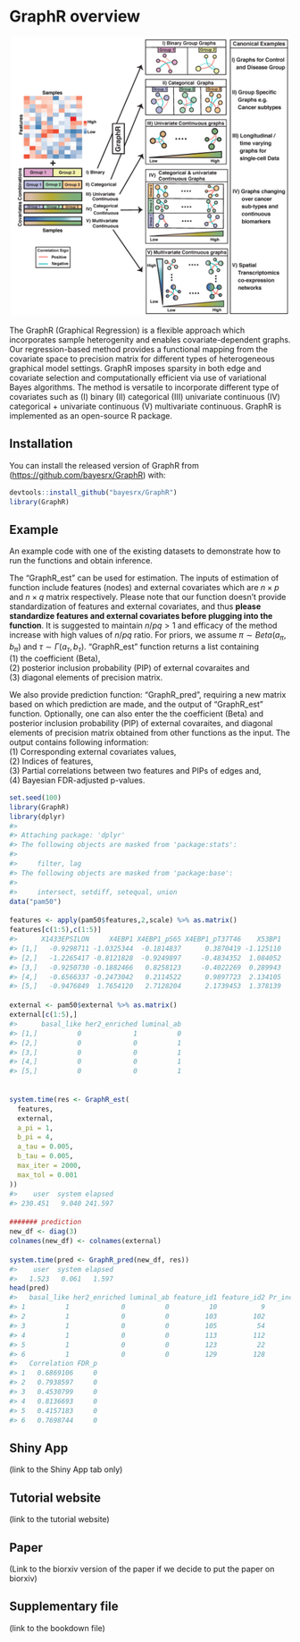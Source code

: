 
<!-- README.md is generated from README.Rmd. Please edit that file -->

# GraphR overview

<center>
<img src="GraphR_Method_plot_final.png" width="500" height="500" >
</center>

The GraphR (Graphical Regression) is a flexible approach which
incorporates sample heterogenity and enables covariate-dependent graphs.
Our regression-based method provides a functional mapping from the
covariate space to precision matrix for different types of heterogeneous
graphical model settings. GraphR imposes sparsity in both edge and
covariate selection and computationally efficient via use of variational
Bayes algorithms. The method is versatile to incorporate different type
of covariates such as (I) binary (II) categorical (III) univariate
continuous (IV) categorical + univariate continuous (V) multivariate
continuous. GraphR is implemented as an open-source R package.

## Installation

You can install the released version of GraphR from
(<https://github.com/bayesrx/GraphR>) with:

``` r
devtools::install_github("bayesrx/GraphR")
library(GraphR)
```

## Example

An example code with one of the existing datasets to demonstrate how to
run the functions and obtain inference.

The “GraphR\_est” can be used for estimation. The inputs of estimation
of function include features (nodes) and external covariates which are
$n \times p$ and $n \times q$ matrix respectively. Please note that our
function doesn’t provide standardization of features and external
covariates, and thus **please standardize features and external
covariates before plugging into the function**. It is suggested to
maintain $n/pq >1$ and efficacy of the method increase with high values
of $n/pq$ ratio. For priors, we assume $\pi \sim Beta(a_\pi, b_\pi)$ and
$\tau \sim \Gamma(a_\tau, b_\tau)$. “GraphR\_est” function returns a
list containing <br> (1) the coefficient (Beta), <br> (2) posterior
inclusion probability (PIP) of external covaraites and <br> (3) diagonal
elements of precision matrix.

We also provide prediction function: “GraphR\_pred”, requiring a new
matrix based on which prediction are made, and the output of
“GraphR\_est” function. Optionally, one can also enter the the
coefficient (Beta) and posterior inclusion probability (PIP) of external
covaraites, and diagonal elements of precision matrix obtained from
other functions as the input. The output contains following information:
<br> (1) Corresponding external covariates values, <br> (2) Indices of
features, <br> (3) Partial correlations between two features and PIPs of
edges and, <br> (4) Bayesian FDR-adjusted p-values.

``` r
set.seed(100)
library(GraphR)
library(dplyr)
#> 
#> Attaching package: 'dplyr'
#> The following objects are masked from 'package:stats':
#> 
#>     filter, lag
#> The following objects are masked from 'package:base':
#> 
#>     intersect, setdiff, setequal, union
data("pam50")

features <- apply(pam50$features,2,scale) %>% as.matrix()
features[c(1:5),c(1:5)]
#>      X1433EPSILON     X4EBP1 X4EBP1_pS65 X4EBP1_pT37T46    X53BP1
#> [1,]   -0.9298711 -1.0325344  -0.1814837      0.3870419 -1.125110
#> [2,]   -1.2265417 -0.8121828  -0.9249897     -0.4834352  1.084052
#> [3,]   -0.9250730 -0.1882466   0.8258123     -0.4022269  0.289943
#> [4,]   -0.6566337 -0.2473042   0.2114522      0.9897723  2.134105
#> [5,]   -0.9476849  1.7654120   2.7128204      2.1739453  1.378139

external <- pam50$external %>% as.matrix()
external[c(1:5),]
#>      basal_like her2_enriched luminal_ab
#> [1,]          0             1          0
#> [2,]          0             0          1
#> [3,]          0             0          1
#> [4,]          0             0          1
#> [5,]          0             0          1


system.time(res <- GraphR_est(
  features,
  external,
  a_pi = 1,
  b_pi = 4,
  a_tau = 0.005,
  b_tau = 0.005,
  max_iter = 2000,
  max_tol = 0.001
))
#>    user  system elapsed 
#> 230.451   9.040 241.597

####### prediction
new_df <- diag(3)
colnames(new_df) <- colnames(external)

system.time(pred <- GraphR_pred(new_df, res))
#>    user  system elapsed 
#>   1.523   0.061   1.597
head(pred)
#>   basal_like her2_enriched luminal_ab feature_id1 feature_id2 Pr_inclusion
#> 1          1             0          0          10           9            1
#> 2          1             0          0         103         102            1
#> 3          1             0          0         105          54            1
#> 4          1             0          0         113         112            1
#> 5          1             0          0         123          22            1
#> 6          1             0          0         129         128            1
#>   Correlation FDR_p
#> 1   0.6869106     0
#> 2   0.7938597     0
#> 3   0.4530799     0
#> 4   0.8136693     0
#> 5   0.4157183     0
#> 6   0.7698744     0
```

## Shiny App

(link to the Shiny App tab only)

## Tutorial website

(link to the tutorial website)

## Paper

(Link to the biorxiv version of the paper if we decide to put the paper
on biorxiv)

## Supplementary file

(link to the bookdown file)

